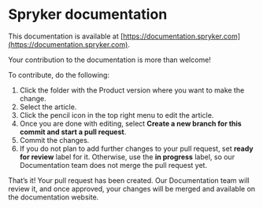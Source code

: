 # Spryker documentation

This documentation is available at [https://documentation.spryker.com](https://documentation.spryker.com).

Your contribution to the documentation is more than welcome!

To contribute, do the following:
1. Click the folder with the Product version where you want to make the change.
2. Select the article. 
3. Click the pencil icon in the top right menu to edit the article.
4. Once you are done with editing, select **Create a new branch for this commit and start a pull request**.
5. Commit the changes.
6. If you do not plan to add further changes to your pull request, set **ready for review** label for it. Otherwise, use the **in progress** label, so our Documentation team does not merge the pull request yet.

That’s it! Your pull request has been created. Our Documentation team will review it, and once approved, your changes will be merged and available on the documentation website.
